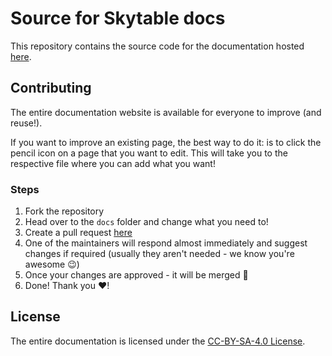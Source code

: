 # Source for Skytable docs

This repository contains the source code for the documentation hosted [here](https://docs.skytable.io).

## Contributing

The entire documentation website is available for everyone to improve (and reuse!). 

If you want to improve an existing page, the best way to do it: is to click the pencil icon on a page that you want to edit. This will take you to the respective file where you can add what you want!

### Steps

1. Fork the repository
2. Head over to the `docs` folder and change what you need to!
3. Create a pull request [here](https://github.com/skytable/docs/pulls)
4. One of the maintainers will respond almost immediately and suggest changes if required (usually they aren't needed - we know you're awesome 😉)
5. Once your changes are approved - it will be merged 🎉
6. Done! Thank you ❤️!

## License

The entire documentation is licensed under the [CC-BY-SA-4.0 License](./LICENSE).
